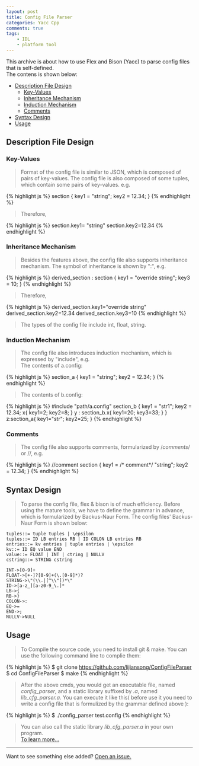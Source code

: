 ```yaml
---
layout: post
title: Config File Parser
categories: Yacc Cpp
comments: true
tags:
    - IDL
    - platform tool
---
```


<div class="message">
  This archive is about how to use Flex and Bison (Yacc) to parse config files that is self-defined. 
</div>The contens is shown below:<br>
<!-- more -->

* [Description File Design](#description-file-design)
  * [Key-Values](#key-values)
  * [Inheritance Mechanism](#inheritance-mechanism)
  * [Induction Mechanism](#induction-mechanism)
  * [Comments](#comments)
* [Syntax Design](#syntax-design)
* [Usage](#usage)

## Description File Design

### Key-Values

> Format of the config file is similar to JSON, which is composed of pairs of key-values. The config file is also composed of some tuples, which contain some pairs of key-values. e.g.

{% highlight js %}
section {
 key1 = "string";
 key2 = 12.34;
}
{% endhighlight %}

> Therefore,

{% highlight js %}
section.key1= "string"
section.key2=12.34
{% endhighlight %}

### Inheritance Mechanism

> Besides the features above, the config file also supports inheritance mechanism. The symbol of inheritance is shown by ":", e.g.<br>

{% highlight js %}
derived_section : section {
  key1 = "override string";
  key3 = 10;
}
{% endhighlight %}

> Therefore,

{% highlight js %}
derived_section.key1="override string"
derived_section.key2=12.34
derived_section.key3=10
{% endhighlight %}

> The types of the config file include int, float, string.<br>

### Induction Mechanism

> The config file also introduces induction mechanism, which is expressed by "include", e.g.<br>
> The contents of a.config:

{% highlight js %}
section_a {
 key1 = "string";
 key2 = 12.34;
}
{% endhighlight %}

> The contents of b.config:

{% highlight js %}
#include "path/a.config"
section_b {
 key1 = "str1";
 key2 = 12.34;
x{
 key1=2;
 key2=8;
}
y : section_b.x{
 key1=20;
 key3=33;
}
}
z:section_a{
key1="str";
key2=25;
}
{% endhighlight %}

### Comments

> The config file also supports comments, formularized by /*comments*/ or //, e.g.<br>

{% highlight js %}
//comment
section {
 key1 = /* comment*/ "string";
 key2 = 12.34;
}
{% endhighlight %}

## Syntax Design

> To parse the config file, flex & bison is of much efficiency. Before using the mature tools, we have to define the grammar in advance, which is formularized by Backus-Naur Form. The config files' Backus-Naur Form is shown below:<br>

```
tuples::= tuple tuples | \epsilon
tuples::= ID LB entries RB | ID COLON LB entries RB
entries::= kv entries | tuple entries | \epsilon
kv::= ID EQ value END
value::= FLOAT | INT | ctring | NULLV
cstring::= STRING cstring

INT->[0-9]+
FLOAT->[+-]?[0-9]+(\.[0-9]*)?
STRING->\"(\\.|[^\\"])*\"
ID->[a-z_][a-z0-9_\.]*
LB->{
RB->}
COLON->:
EQ->=
END->;
NULLV->NULL
```

## Usage

> To Compile the source code, you need to install git & make. You can use the following command line to complie them:

{% highlight js %}
$ git clone https://github.com/lijiansong/ConfigFileParser
$ cd ConfigFileParser
$ make
{% endhighlight %}

> After the above cmds, you would get an executable file, named *config_parser*, and a static library suffixed by *.a*, named *lib_cfg_parser.a*. You can execute it like this( before use it you need to write a config file that is formulized by the grammar defined above ):

{% highlight js %}
$ ./config_parser test.config
{% endhighlight %}

> You can also call the static library *lib_cfg_parser.a* in your own program.<br>[To learn more...](https://github.com/lijiansong/ConfigFileParser)


-----

Want to see something else added? <a href="https://github.com/lijiansong/ConfigFileParser/issues">Open an issue.</a>

